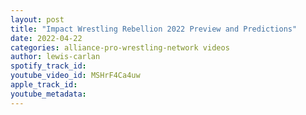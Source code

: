 ```yaml
---
layout: post
title: "Impact Wrestling Rebellion 2022 Preview and Predictions"
date: 2022-04-22
categories: alliance-pro-wrestling-network videos
author: lewis-carlan
spotify_track_id: 
youtube_video_id: MSHrF4Ca4uw
apple_track_id: 
youtube_metadata: 
---
```

